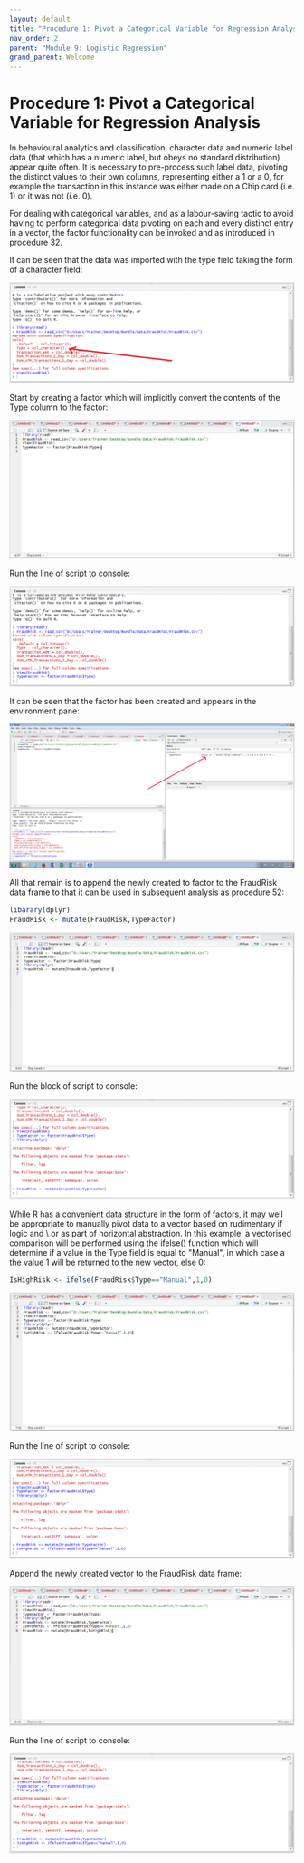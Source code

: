 ```yaml
---
layout: default
title: "Procedure 1: Pivot a Categorical Variable for Regression Analysis"
nav_order: 2
parent: "Module 9: Logistic Regression"
grand_parent: Welcome
---
```


# Procedure 1: Pivot a Categorical Variable for Regression Analysis

In behavioural analytics and classification, character data and numeric label data (that which has a numeric label, but obeys no standard distribution) appear quite often.  It is necessary to pre-process such label data, pivoting the distinct values to their own columns, representing either a 1 or a 0, for example the transaction in this instance was either made on a Chip card (i.e. 1) or it was not (i.e. 0).

For dealing with categorical variables, and as a labour-saving tactic to avoid having to perform categorical data pivoting on each and every distinct entry in a vector, the factor functionality can be invoked and as introduced in procedure 32.

It can be seen that the data was imported with the type field taking the form of a character field:

![img.png](img.png)

Start by creating a factor which will implicitly convert the contents of the Type column to the factor:

![img_1.png](img_1.png)

Run the line of script to console:

![img_2.png](img_2.png)

It can be seen that the factor has been created and appears in the environment pane:

![img_3.png](img_3.png)

All that remain is to append the newly created to factor to the FraudRisk data frame to that it can be used in subsequent analysis as procedure 52:

``` r
libarary(dplyr)
FraudRisk <- mutate(FraudRisk,TypeFactor)
```

![img_4.png](img_4.png)

Run the block of script to console:

![img_5.png](img_5.png)

While R has a convenient data structure in the form of factors, it may well be appropriate to manually pivot data to a vector based on rudimentary if logic and \ or as part of horizontal abstraction.   In this example, a vectorised comparison will be performed using the ifelse() function which will determine if a value in the Type field is equal to "Manual", in which case a the value 1 will be returned to the new vector,  else 0:

``` r
IsHighRisk <- ifelse(FraudRisk$Type=="Manual",1,0)
```

![img_6.png](img_6.png)

Run the line of script to console:

![img_7.png](img_7.png)

Append the newly created vector to the FraudRisk data frame:

![img_8.png](img_8.png)

Run the line of script to console:

![img_9.png](img_9.png)